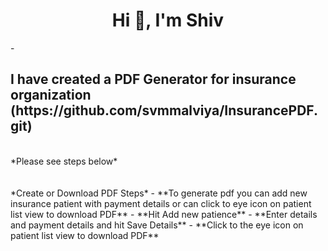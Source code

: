 <h1 align="center">Hi 👋, I'm Shiv</h1>
-<h2 > I have created a PDF Generator for insurance organization (https://github.com/svmmalviya/InsurancePDF.git)</h2>
  </br>
  *Please see steps below*
</br></br></br>
 *Create or Download PDF Steps*
- **To generate pdf you can add new insurance patient with payment details or can click to eye icon on patient list view to download PDF**
- **Hit Add new patience**
- **Enter details and payment details and hit Save Details**
- **Click to the eye icon on patient list view to download PDF**

